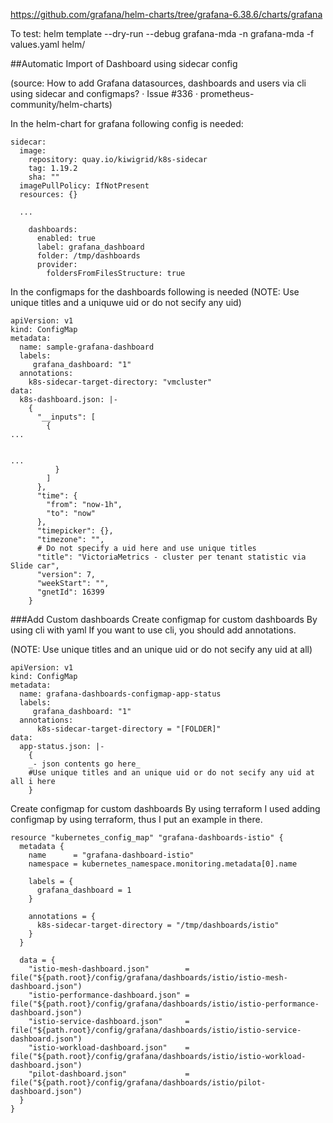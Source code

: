 https://github.com/grafana/helm-charts/tree/grafana-6.38.6/charts/grafana

To test:
helm template --dry-run --debug grafana-mda -n grafana-mda -f values.yaml helm/



##Automatic Import of Dashboard using sidecar config 

(source: How to add Grafana datasources, dashboards and users via cli using sidecar and configmaps? · Issue #336 · prometheus-community/helm-charts)

In the helm-chart for grafana following config is needed:

```
sidecar:
  image:
    repository: quay.io/kiwigrid/k8s-sidecar
    tag: 1.19.2
    sha: ""
  imagePullPolicy: IfNotPresent
  resources: {}
  
  ...
      
    dashboards:
      enabled: true
      label: grafana_dashboard
      folder: /tmp/dashboards
      provider: 
        foldersFromFilesStructure: true
```

In the configmaps for the dashboards following is needed (NOTE:  Use unique titles and a uniquwe uid or do not secify any uid)

```
apiVersion: v1
kind: ConfigMap
metadata:
  name: sample-grafana-dashboard
  labels:
     grafana_dashboard: "1"
  annotations:
    k8s-sidecar-target-directory: "vmcluster"
data:
  k8s-dashboard.json: |-
    {
      "__inputs": [
        {
...


...
          }
        ]
      },
      "time": {
        "from": "now-1h",
        "to": "now"
      },
      "timepicker": {},
      "timezone": "",
      # Do not specify a uid here and use unique titles
      "title": "VictoriaMetrics - cluster per tenant statistic via Slide car",
      "version": 7,
      "weekStart": "",
      "gnetId": 16399
    }
```
###Add Custom dashboards
Create configmap for custom dashboards By using cli with yaml
If you want to use cli, you should add annotations.

(NOTE:  Use unique titles and an unique uid or do not secify any uid at all)

```
apiVersion: v1
kind: ConfigMap
metadata:
  name: grafana-dashboards-configmap-app-status
  labels:
     grafana_dashboard: "1"
  annotations:
      k8s-sidecar-target-directory = "[FOLDER]"
data:
  app-status.json: |-
    {
    _- json contents go here_
    #Use unique titles and an unique uid or do not secify any uid at all i here
    }
```
Create configmap for custom dashboards By using terraform
I used adding configmap by using terraform, thus I put an example in there.

```
resource "kubernetes_config_map" "grafana-dashboards-istio" {
  metadata {
    name      = "grafana-dashboard-istio"
    namespace = kubernetes_namespace.monitoring.metadata[0].name

    labels = {
      grafana_dashboard = 1
    }

    annotations = {
      k8s-sidecar-target-directory = "/tmp/dashboards/istio"
    }
  }

  data = {
    "istio-mesh-dashboard.json"        = file("${path.root}/config/grafana/dashboards/istio/istio-mesh-dashboard.json")
    "istio-performance-dashboard.json" = file("${path.root}/config/grafana/dashboards/istio/istio-performance-dashboard.json")
    "istio-service-dashboard.json"     = file("${path.root}/config/grafana/dashboards/istio/istio-service-dashboard.json")
    "istio-workload-dashboard.json"    = file("${path.root}/config/grafana/dashboards/istio/istio-workload-dashboard.json")
    "pilot-dashboard.json"             = file("${path.root}/config/grafana/dashboards/istio/pilot-dashboard.json")
  }
}
```
